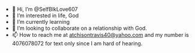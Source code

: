 - 👋 Hi, I’m @SelfBlkLove607
- 👀 I’m interested in life, God
- 🌱 I’m currently learning
- 💞️ I’m looking to collaborate on a relationship with God.
- 📫 How to reach me at atchisontravis40@yahoo.com and my number is 4076078072 for text only since I am hard of hearing. 

<!---
SelfBlkLove607/SelfBlkLove607 is a ✨ special ✨ repository because its `README.md` (this file) appears on your GitHub profile.
You can click the Preview link to take a look at your changes.
--->
